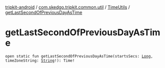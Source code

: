 [tripkit-android](../../index.md) / [com.skedgo.tripkit.common.util](../index.md) / [TimeUtils](index.md) / [getLastSecondOfPreviousDayAsTime](./get-last-second-of-previous-day-as-time.md)

# getLastSecondOfPreviousDayAsTime

`open static fun getLastSecondOfPreviousDayAsTime(startsSecs: `[`Long`](https://kotlinlang.org/api/latest/jvm/stdlib/kotlin/-long/index.html)`, timeZoneString: `[`String`](https://kotlinlang.org/api/latest/jvm/stdlib/kotlin/-string/index.html)`!): Time!`